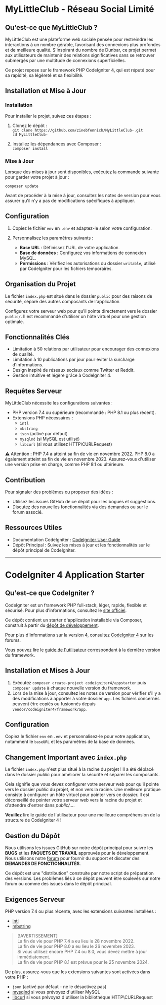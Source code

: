 # MyLittleClub - Réseau Social Limité

## Qu'est-ce que MyLittleClub ?

MyLittleClub est une plateforme web sociale pensée pour restreindre les interactions à un nombre gérable, favorisant des connexions plus profondes et de meilleure qualité. S'inspirant du nombre de Dunbar, ce projet permet aux utilisateurs de maintenir des relations significatives sans se retrouver submergés par une multitude de connexions superficielles.

Ce projet repose sur le framework PHP CodeIgniter 4, qui est réputé pour sa rapidité, sa légèreté et sa flexibilité.

## Installation et Mise à Jour

### Installation

Pour installer le projet, suivez ces étapes :

1. Clonez le dépôt :  
   `git clone https://github.com/zinebfennich/MyLittleClub-.git`  
   `cd MyLittleClub-`

2. Installez les dépendances avec Composer :  
   `composer install`

### Mise à Jour

Lorsque des mises à jour sont disponibles, exécutez la commande suivante pour garder votre projet à jour :

   `composer update`

Avant de procéder à la mise à jour, consultez les notes de version pour vous assurer qu'il n'y a pas de modifications spécifiques à appliquer.

## Configuration

1. Copiez le fichier `env` en `.env` et adaptez-le selon votre configuration.
   
2. Personnalisez les paramètres suivants :  
   - **Base URL** : Définissez l'URL de votre application.  
   - **Base de données** : Configurez vos informations de connexion MySQL.  
   - **Permissions** : Vérifiez les autorisations du dossier `writable`, utilisé par CodeIgniter pour les fichiers temporaires.

## Organisation du Projet

Le fichier `index.php` est situé dans le dossier `public` pour des raisons de sécurité, séparé des autres composants de l'application.

Configurez votre serveur web pour qu'il pointe directement vers le dossier `public/`. Il est recommandé d'utiliser un hôte virtuel pour une gestion optimale.

## Fonctionnalités Clés

- Limitation à 50 relations par utilisateur pour encourager des connexions de qualité.
- Limitation à 10 publications par jour pour éviter la surcharge d'informations.
- Design inspiré de réseaux sociaux comme Twitter et Reddit.
- Gestion intuitive et légère grâce à CodeIgniter 4.

## Requêtes Serveur

MyLittleClub nécessite les configurations suivantes :

- PHP version 7.4 ou supérieure (recommandé : PHP 8.1 ou plus récent).
- Extensions PHP nécessaires :  
  - `intl`  
  - `mbstring`  
  - `json` (activé par défaut)  
  - `mysqlnd` (si MySQL est utilisé)  
  - `libcurl` (si vous utilisez HTTP\CURLRequest)

⚠️ Attention : PHP 7.4 a atteint sa fin de vie en novembre 2022. PHP 8.0 a également atteint sa fin de vie en novembre 2023. Assurez-vous d'utiliser une version prise en charge, comme PHP 8.1 ou ultérieure.

## Contribution

Pour signaler des problèmes ou proposer des idées :

- Utilisez les issues GitHub de ce dépôt pour les bogues et suggestions.
- Discutez des nouvelles fonctionnalités via des demandes ou sur le forum associé.

## Ressources Utiles

- Documentation CodeIgniter : [CodeIgniter User Guide](https://codeigniter.com/user_guide/)
- Dépôt Principal : Suivez les mises à jour et les fonctionnalités sur le dépôt principal de CodeIgniter.

---

# CodeIgniter 4 Application Starter

## Qu'est-ce que CodeIgniter ?

CodeIgniter est un framework PHP full-stack, léger, rapide, flexible et sécurisé. Pour plus d'informations, consultez le [site officiel](https://codeigniter.com).

Ce dépôt contient un starter d'application installable via Composer, construit à partir du [dépôt de développement](https://github.com/codeigniter4/CodeIgniter4).

Pour plus d'informations sur la version 4, consultez [CodeIgniter 4](https://forum.codeigniter.com/forumdisplay.php?fid=28) sur les forums.

Vous pouvez lire le [guide de l'utilisateur](https://codeigniter.com/user_guide/) correspondant à la dernière version du framework.

## Installation et Mises à Jour

1. Exécutez `composer create-project codeigniter4/appstarter` puis `composer update` à chaque nouvelle version du framework.
2. Lors de la mise à jour, consultez les notes de version pour vérifier s'il y a des modifications à apporter à votre dossier `app`. Les fichiers concernés peuvent être copiés ou fusionnés depuis `vendor/codeigniter4/framework/app`.

## Configuration

Copiez le fichier `env` en `.env` et personnalisez-le pour votre application, notamment le `baseURL` et les paramètres de la base de données.

## Changement Important avec `index.php`

Le fichier `index.php` n'est plus situé à la racine du projet ! Il a été déplacé dans le dossier *public* pour améliorer la sécurité et séparer les composants.

Cela signifie que vous devez configurer votre serveur web pour qu'il pointe vers le dossier *public* du projet, et non vers la racine. Une meilleure pratique consiste à configurer un hôte virtuel pour pointer vers ce dossier. Il est déconseillé de pointer votre serveur web vers la racine du projet et d'attendre d'entrer dans *public/...*.

**Veuillez** lire le guide de l'utilisateur pour une meilleure compréhension de la structure de CodeIgniter 4 !

## Gestion du Dépôt

Nous utilisons les issues GitHub sur notre dépôt principal pour suivre les **BUGS** et les **PAQUETS DE TRAVAIL** approuvés pour le développement.  
Nous utilisons notre [forum](http://forum.codeigniter.com) pour fournir du support et discuter des **DEMANDES DE FONCTIONNALITÉS**.

Ce dépôt est une "distribution" construite par notre script de préparation des versions. Les problèmes liés à ce dépôt peuvent être soulevés sur notre forum ou comme des issues dans le dépôt principal.

## Exigences Serveur

PHP version 7.4 ou plus récente, avec les extensions suivantes installées :

- [intl](http://php.net/manual/en/intl.requirements.php)
- [mbstring](http://php.net/manual/en/mbstring.installation.php)

> [!AVERTISSEMENT]  
> La fin de vie pour PHP 7.4 a eu lieu le 28 novembre 2022.  
> La fin de vie pour PHP 8.0 a eu lieu le 26 novembre 2023.  
> Si vous utilisez encore PHP 7.4 ou 8.0, vous devez mettre à jour immédiatement.  
> La fin de vie pour PHP 8.1 est prévue pour le 25 novembre 2024.

De plus, assurez-vous que les extensions suivantes sont activées dans votre PHP :

- `json` (activé par défaut - ne le désactivez pas)
- [mysqlnd](http://php.net/manual/en/mysqlnd.install.php) si vous prévoyez d'utiliser MySQL
- [libcurl](http://php.net/manual/en/curl.requirements.php) si vous prévoyez d'utiliser la bibliothèque HTTP\CURLRequest
